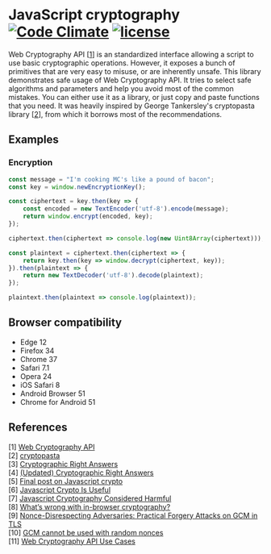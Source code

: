 # JavaScript cryptography [![Code Climate](https://codeclimate.com/github/Metalnem/javascript-crypto/badges/gpa.svg)](https://codeclimate.com/github/Metalnem/javascript-crypto) [![license](https://img.shields.io/badge/license-MIT-blue.svg?style=flat)](https://raw.githubusercontent.com/metalnem/javascript-crypto/master/LICENSE)

Web Cryptography API [[1](https://www.w3.org/TR/WebCryptoAPI/)] is an standardized interface allowing a script to use basic cryptographic operations. However, it exposes a bunch of primitives that are very easy to misuse, or are inherently unsafe. This library demonstrates safe usage of Web Cryptography API. It tries to select safe algorithms and parameters and help you avoid most of the common mistakes. You can either use it as a library, or just copy and paste functions that you need. It was heavily inspired by George Tankersley's cryptopasta library [[2](https://github.com/gtank/cryptopasta)], from which it borrows most of the recommendations.

## Examples

### Encryption

```javaScript
const message = "I'm cooking MC's like a pound of bacon";
const key = window.newEncryptionKey();

const ciphertext = key.then(key => {
	const encoded = new TextEncoder('utf-8').encode(message);
	return window.encrypt(encoded, key);
});

ciphertext.then(ciphertext => console.log(new Uint8Array(ciphertext)));

const plaintext = ciphertext.then(ciphertext => {
	return key.then(key => window.decrypt(ciphertext, key));
}).then(plaintext => {
	return new TextDecoder('utf-8').decode(plaintext);
});

plaintext.then(plaintext => console.log(plaintext));
```

## Browser compatibility

- Edge 12
- Firefox 34
- Chrome 37
- Safari 7.1
- Opera 24
- iOS Safari 8
- Android Browser 51
- Chrome for Android 51

## References

[1] [Web Cryptography API](https://www.w3.org/TR/WebCryptoAPI/)  
[2] [cryptopasta](https://github.com/gtank/cryptopasta)  
[3] [Cryptographic Right Answers](http://www.daemonology.net/blog/2009-06-11-cryptographic-right-answers.html)   
[4] [(Updated) Cryptographic Right Answers](https://gist.github.com/tqbf/be58d2d39690c3b366ad)  
[5] [Final post on Javascript crypto](https://rdist.root.org/2010/11/29/final-post-on-javascript-crypto/)  
[6] [Javascript Crypto Is Useful](https://vnhacker.blogspot.rs/2014/06/why-javascript-crypto-is-useful.html)  
[7] [Javascript Cryptography Considered Harmful](https://www.nccgroup.trust/us/about-us/newsroom-and-events/blog/2011/august/javascript-cryptography-considered-harmful/)  
[8] [What’s wrong with in-browser cryptography?](https://tonyarcieri.com/whats-wrong-with-webcrypto)  
[9] [Nonce-Disrespecting Adversaries: Practical Forgery Attacks on GCM in TLS](https://www.usenix.org/system/files/conference/woot16/woot16-paper-bock.pdf)  
[10] [GCM cannot be used with random nonces](https://github.com/gtank/cryptopasta/issues/14)  
[11] [Web Cryptography API Use Cases](https://www.w3.org/TR/2013/WD-webcrypto-usecases-20130108/)
